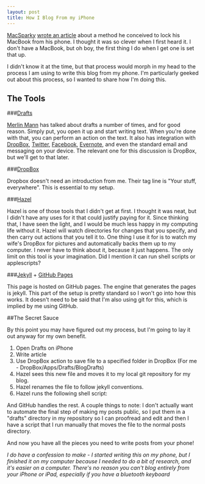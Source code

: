 ```yaml
---
layout: post
title: How I Blog From my iPhone
---
```


[MacSparky](http://macsparky.com) [wrote an article](http://macsparky.com/blog/2013/5/put-your-mac-to-sleep-with-ios-drafts) about a method he conceived to lock his MacBook from his phone. I thought it was so clever when I first heard it. I don't have a MacBook, but oh boy, the first thing I do when I get one is set that up. 

I didn't know it at the time, but that process would morph in my head to the process I am using to write this blog from my phone. I'm particularly geeked out about this process, so I wanted to share how I'm doing this.

## The Tools

###[Drafts](http://agiletortoise.com/drafts)

[Merlin Mann](merlinmann.com) has talked about drafts a number of times, and for
good reason. Simply put, you open it up and start writing text. When you're done
with that, you can perform an action on the text. It also has integration with
[DropBox](http://dropbox.com), [Twitter](http://twitter.com), [Facebook](http://facebook.com),
[Evernote](http://evernote.com), and even the standard email and messaging on your
device. The relevant one for this discussion is DropBox, but we'll get to that
later.

###[DropBox](http://dropbox.com)

Dropbox doesn't need an introduction from me. Their tag line is "Your stuff,
everywhere". This is essential to my setup.

###[Hazel](http://noodlesoft.com/hazel.php)

Hazel is one of those tools that I didn't get at first. I thought it was neat,
but I didn't have any uses for it that could justify paying for it. Since
thinking that, I have seen the light, and I would be much less happy in my
computing life without it. Hazel will watch directories for changes that you
specify, and then carry out actions that you tell it to. One thing I use it for
is to watch my wife's DropBox for pictures and automatically backs them up to my
computer. I never have to think about it, because it just happens. The only
limit on this tool is your imagination. Did I mention it can run shell scripts
or applescripts?

###[Jekyll](http://jekyllrb.com) + [GitHub Pages](http://pages.github.com/)

This page is hosted on GitHub pages. The engine that generates the pages is
jekyll. This part of the setup is pretty standard so I won't go into how this
works. It doesn't need to be said that I'm also using git for this, which is
implied by me using GitHub.

##The Secret Sauce

By this point you may have figured out my process, but I'm going to lay it out
anyway for my own benefit.

1. Open Drafts on iPhone
2. Write article
3. Use DropBox action to save file to a specified folder in DropBox (For me -
   DropBox/Apps/Drafts/BlogDrafts)
4. Hazel sees this new file and moves it to my local git repository for my blog.
5. Hazel renames the file to follow jekyll conventions.
6. Hazel runs the following shell script:

<script src="https://gist.github.com/z3roshot/6200811.js"></script>

And GitHub handles the rest.
A couple things to note: I don't actually want to automate the final step of
making my posts public, so I put them in a "drafts" directory in my repository
so I can proofread and edit and then I have a script that I run manually that
moves the file to the normal posts directory.

And now you have all the pieces you need to write posts from your phone!

_I do have a confession to make - I started writing this on my phone, but I
finished it on my computer because I needed to do a bit of research, and it's
easier on a computer. There's no reason you can't blog entirely from your iPhone
or iPad, especially if you have a bluetooth keyboard_
